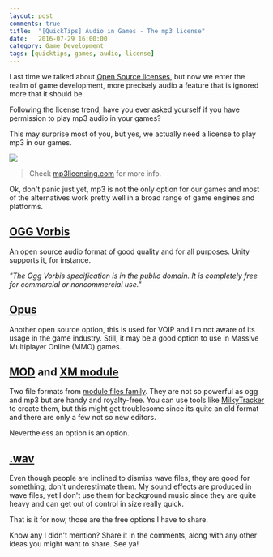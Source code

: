 ```yaml
---
layout: post
comments: true
title:  "[QuickTips] Audio in Games - The mp3 license"
date:   2016-07-29 16:00:00
category: Game Development
tags: [quicktips, games, audio, license]
---
```


Last time we talked about [Open Source licenses](http://vnavarro.com.br/quicktips/opensource/license/2016/07/20/quicktip-opensource-license.html), but now we enter the realm of game development, more precisely audio a feature that is ignored more that it should be.

Following the license trend, have you ever asked yourself if you have permission to play mp3 audio in your games?

This may surprise most of you, but yes, we actually need a license to play mp3 in our games.

![](http://mp3licensing.com/royalty/images/Games.gif)

> Check [mp3licensing.com](http://mp3licensing.com/royalty/games.html) for more info.

Ok, don't panic just yet, mp3 is not the only option for our games and most of the alternatives work pretty well in a broad range of game engines and platforms.

## [OGG Vorbis](http://www.vorbis.com/)

An open source audio format of good quality and for all purposes. Unity supports it, for instance.

*"The Ogg Vorbis specification is in the public domain. It is completely free for commercial or noncommercial use."*

## [Opus](http://www.opus-codec.org/)

Another open source option, this is used for VOIP and I'm not aware of its usage in the game industry. Still, it may be a good option to use in Massive Multiplayer Online (MMO) games.

## [MOD](https://en.wikipedia.org/wiki/MOD_(file_format)) and [XM module](https://en.wikipedia.org/wiki/XM_(file_format))

Two file formats from [module files family](https://en.wikipedia.org/wiki/Module_file). They are not so powerful as ogg and mp3 but are handy and royalty-free. You can use tools like [MilkyTracker](http://www.milkytracker.org/) to create them, but this might get troublesome since its quite an old format and there are only a few not so new editors.

Nevertheless an option is an option.

## [.wav](https://en.wikipedia.org/wiki/WAV)

Even though people are inclined to dismiss wave files, they are good for something, don't underestimate them. My sound effects are produced in wave files, yet I don't use them for background music since they are quite heavy and can get out of control in size really quick.


That is it for now, those are the free options I have to share.

Know any I didn't mention? Share it in the comments, along with any other ideas you might want to share. See ya!
